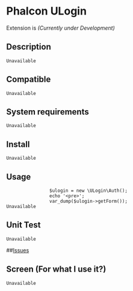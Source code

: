 # Phalcon ULogin

Extension is  _(Currently under Development)_

## Description
```
Unavailable
```
## Compatible
```
Unavailable
```
## System requirements
```
Unavailable
```
## Install
```
Unavailable
```
## Usage
```
                $ulogin = new \ULogin\Auth();
                echo '<pre>';
                var_dump($ulogin->getForm());
Unavailable
```
## Unit Test
```
Unavailable
```
##[Issues](https://github.com/stanislav-web/phalcon-ulogin/issues "Issues")

## Screen (For what I use it?)
```
Unavailable
```